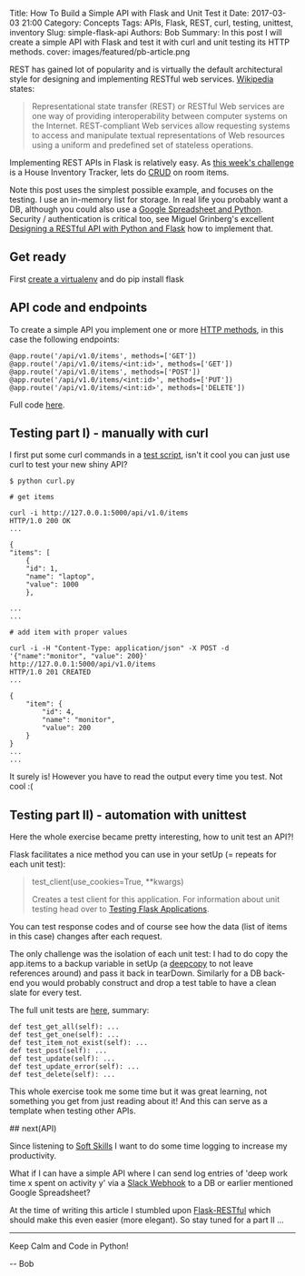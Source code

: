 Title: How To Build a Simple API with Flask and Unit Test it
Date: 2017-03-03 21:00
Category: Concepts
Tags: APIs, Flask, REST, curl, testing, unittest, inventory
Slug: simple-flask-api
Authors: Bob
Summary: In this post I will create a simple API with Flask and test it with curl and unit testing its HTTP methods.
cover: images/featured/pb-article.png

REST has gained lot of popularity and is virtually the default architectural style for designing and implementing RESTful web services. [Wikipedia](https://en.wikipedia.org/wiki/Representational_state_transfer) states:

> Representational state transfer (REST) or RESTful Web services are one way of providing interoperability between computer systems on the Internet. REST-compliant Web services allow requesting systems to access and manipulate textual representations of Web resources using a uniform and predefined set of stateless operations.

Implementing REST APIs in Flask is relatively easy. As [this week's challenge](http://pybit.es/codechallenge08.html) is a House Inventory Tracker, lets do [CRUD](https://en.wikipedia.org/wiki/Create,_read,_update_and_delete) on room items.

Note this post uses the simplest possible example, and focuses on the testing. I use an in-memory list for storage. In real life you probably want a DB, although you could also use a [Google Spreadsheet and Python](https://www.twilio.com/blog/2017/02/an-easy-way-to-read-and-write-to-a-google-spreadsheet-in-python.html). Security / authentication is critical too, see Miguel Grinberg's excellent [Designing a RESTful API with Python and Flask](https://blog.miguelgrinberg.com/post/designing-a-restful-api-with-python-and-flask) how to implement that.

## Get ready

First [create a virtualenv](http://pybit.es/the-beauty-of-virtualenv.html) and do pip install flask

## API code and endpoints

To create a simple API you implement one or more [HTTP methods](http://www.restapitutorial.com/lessons/httpmethods.html), in this case the following endpoints:

	@app.route('/api/v1.0/items', methods=['GET'])
	@app.route('/api/v1.0/items/<int:id>', methods=['GET'])
	@app.route('/api/v1.0/items', methods=['POST'])
	@app.route('/api/v1.0/items/<int:id>', methods=['PUT'])
	@app.route('/api/v1.0/items/<int:id>', methods=['DELETE'])

Full code [here](https://github.com/pybites/blog_code/blob/master/flaskapi/app.py). 

## Testing part I) - manually with curl

I first put some curl commands in a [test script](https://github.com/pybites/blog_code/blob/master/flaskapi/curl.py), isn't it cool you can just use curl to test your new shiny API?

	$ python curl.py

	# get items

	curl -i http://127.0.0.1:5000/api/v1.0/items
	HTTP/1.0 200 OK
	...

	{
	"items": [
		{
		"id": 1,
		"name": "laptop",
		"value": 1000
		},

	...
	...

	# add item with proper values

	curl -i -H "Content-Type: application/json" -X POST -d  '{"name":"monitor", "value": 200}' http://127.0.0.1:5000/api/v1.0/items
	HTTP/1.0 201 CREATED
	...

	{
		"item": {
			"id": 4,
			"name": "monitor",
			"value": 200
		}
	}
	...
	...

It surely is! However you have to read the output every time you test. Not cool :(

## Testing part II) - automation with unittest

Here the whole exercise became pretty interesting, how to unit test an API?! 

Flask facilitates a nice method you can use in your setUp (= repeats for each unit test):

> test_client(use_cookies=True, **kwargs)
> 
> Creates a test client for this application. For information about unit testing head over to [Testing Flask Applications](http://flask.pocoo.org/docs/0.12/testing/).

You can test response codes and of course see how the data (list of items in this case) changes after each request. 

The only challenge was the isolation of each unit test: I had to do copy the app.items to a backup variable in setUp (a [deepcopy](https://docs.python.org/3.6/library/copy.html) to not leave references around) and pass it back in tearDown. Similarly for a DB back-end you would probably construct and drop a test table to have a clean slate for every test. 

The full unit tests are [here](https://github.com/pybites/blog_code/blob/master/flaskapi/test_app.py), summary:

	def test_get_all(self): ...
	def test_get_one(self): ...
	def test_item_not_exist(self): ...
	def test_post(self): ...
	def test_update(self): ...
	def test_update_error(self): ...
	def test_delete(self): ...

This whole exercise took me some time but it was great learning, not something you get from just reading about it! And this can serve as a template when testing other APIs.

## next(API)

Since listening to [Soft Skills](https://www.manning.com/books/soft-skills) I want to do some time logging to increase my productivity. 

What if I can have a simple API where I can send log entries of 'deep work time x spent on activity y' via a [Slack Webhook](https://api.slack.com/custom-integrations/outgoing-webhooks) to a DB or earlier mentioned Google Spreadsheet?

At the time of writing this article I stumbled upon [Flask-RESTful](http://flask-restful-cn.readthedocs.io/en/0.3.5/quickstart.html#a-minimal-api) which should make this even easier (more elegant). So stay tuned for a part II ...

---

Keep Calm and Code in Python!

-- Bob
